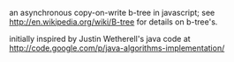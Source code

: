 an asynchronous copy-on-write b-tree in javascript; see
http://en.wikipedia.org/wiki/B-tree for details on b-tree's.

initially inspired by Justin Wetherell's java code at
http://code.google.com/p/java-algorithms-implementation/


